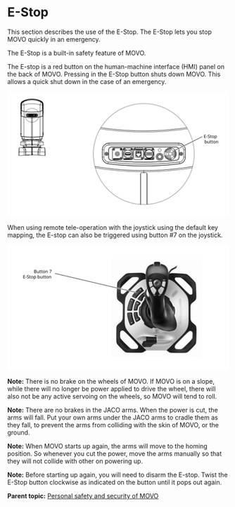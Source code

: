 # E-Stop

This section describes the use of the E-Stop. The E-Stop lets you stop MOVO quickly in an emergency.

The E-Stop is a built-in safety feature of MOVO.

The E-stop is a red button on the human-machine interface \(HMI\) panel on the back of MOVO. Pressing in the E-Stop button shuts down MOVO. This allows a quick shut down in the case of an emergency.

![](../Graphics/e-stop_button.svg)

When using remote tele-operation with the joystick using the default key mapping, the E-stop can also be triggered using button \#7 on the joystick.

![](../Graphics/joystick_estop.svg)

**Note:** There is no brake on the wheels of MOVO. If MOVO is on a slope, while there will no longer be power applied to drive the wheel, there will also not be any active servoing on the wheels, so MOVO will tend to roll.

**Note:** There are no brakes in the JACO arms. When the power is cut, the arms will fall. Put your own arms under the JACO arms to cradle them as they fall, to prevent the arms from colliding with the skin of MOVO, or the ground.

**Note:** When MOVO starts up again, the arms will move to the homing position. So whenever you cut the power, move the arms manually so that they will not collide with other on powering up.

**Note:** Before starting up again, you will need to disarm the E-stop. Twist the E-Stop button clockwise as indicated on the button until it pops out again.

**Parent topic:** [Personal safety and security of MOVO](../Concepts/c_movo_safety.md)


